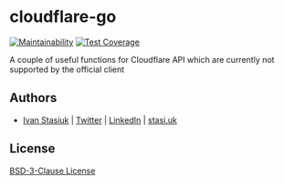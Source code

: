 # cloudflare-go

[![Maintainability](https://api.codeclimate.com/v1/badges/665cc995643baf2994b1/maintainability)](https://codeclimate.com/github/brokeyourbike/cloudflare-go/maintainability)
[![Test Coverage](https://api.codeclimate.com/v1/badges/665cc995643baf2994b1/test_coverage)](https://codeclimate.com/github/brokeyourbike/cloudflare-go/test_coverage)

A couple of useful functions for Cloudflare API which are currently not supported by the official client

## Authors
- [Ivan Stasiuk](https://github.com/brokeyourbike) | [Twitter](https://twitter.com/brokeyourbike) | [LinkedIn](https://www.linkedin.com/in/brokeyourbike) | [stasi.uk](https://stasi.uk)

## License
[BSD-3-Clause License](https://github.com/brokeyourbike/cloudflare-go/blob/main/LICENSE)
